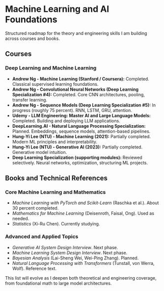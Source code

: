 # Machine Learning and AI Foundations

Structured roadmap for the theory and engineering skills I am building across courses and books.

## Courses

### Deep Learning and Machine Learning

- **Andrew Ng - Machine Learning (Stanford / Coursera):** Completed. Classical supervised learning foundations.
- **Andrew Ng - Convolutional Neural Networks (Deep Learning Specialization #4):** Completed. Core CNN architectures, pooling, transfer learning.
- **Andrew Ng - Sequence Models (Deep Learning Specialization #5):** In progress (roughly 75 percent). RNN, LSTM, GRU, attention.
- **Udemy - LLM Engineering: Master AI and Large Language Models:** Completed. Building and deploying LLM applications.
- **DeepLearning.AI - Natural Language Processing Specialization:** Planned. Embeddings, sequence models, attention-based pipelines.
- **Hung-Yi Lee (NTU) - Machine Learning (2021):** Partially completed. Modern ML principles and interpretability.
- **Hung-Yi Lee (NTU) - Generative AI (2023):** Partially completed. Generative model intuition.
- **Deep Learning Specialization (supporting modules):** Reviewed selectively. Neural networks, optimization, structuring ML projects.

## Books and Technical References

### Core Machine Learning and Mathematics

- *Machine Learning with PyTorch and Scikit-Learn* (Raschka et al.). About 30 percent completed.
- *Mathematics for Machine Learning* (Deisenroth, Faisal, Ong). Used as needed.
- *Statistics* (Xi-Ru Chen). Currently studying.

### Advanced and Applied Topics

- *Generative AI System Design Interview*. Next phase.
- *Machine Learning System Design Interview*. Next phase.
- *Bayesian Analysis* (Lai-Sheng Wei, Wei-Ping Zhang). Planned.
- *Natural Language Processing with Transformers* (Tunstall, von Werra, Wolf). Reference text.

This list will evolve as I deepen both theoretical and engineering coverage, from foundational math to large model architectures.

